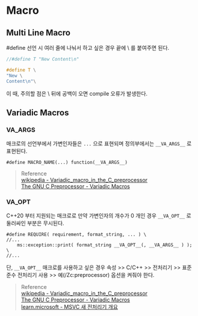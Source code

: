# Macro

## Multi Line Macro
#define 선언 시 여러 줄에 나눠서 하고 싶은 경우 끝에 \ 를 붙여주면 된다.

```cpp
//#define T "New Content\n"

#define T \
"New \
Content\n"\
```

이 때, 주의할 점은 \ 뒤에 공백이 오면 compile 오류가 발생한다.

## Variadic Macros

### __VA_ARGS__

매크로의 선언부에서 가변인자들은 `...` 으로 표현되며 정의부에서는 `__VA_ARGS__` 로 표현된다.

```
#define MACRO_NAME(...) function(__VA_ARGS__)
```

> Reference    
> [wikipedia - Variadic_macro_in_the_C_preprocessor](https://en.wikipedia.org/wiki/Variadic_macro_in_the_C_preprocessor)  
> [The GNU C Preprocessor - Variadic Macros](http://tigcc.ticalc.org/doc/cpp.html#SEC13)  

### __VA_OPT__

C++20 부터 지원되는 매크로로 만약 가변인자의 개수가 0 개인 경우 `__VA_OPT__` 로 둘러싸인 부분은 무시된다.

```
#define REQUIRE( requirement, format_string, ... ) \
//...
    ms::exception::print( format_string __VA_OPT__(, __VA_ARGS__ ) ); \
//...
```
단, `__VA_OPT__` 매크로를 사용하고 싶은 경우 속성 >> C/C++ >> 전처리기 >> 표준 준수 전처리기 사용 >> 예(/Zc:preprocessor) 옵션을 켜줘야 한다.

> Reference    
> [wikipedia - Variadic_macro_in_the_C_preprocessor](https://en.wikipedia.org/wiki/Variadic_macro_in_the_C_preprocessor)  
> [The GNU C Preprocessor - Variadic Macros](http://tigcc.ticalc.org/doc/cpp.html#SEC13)  
> [learn.microsoft - MSVC 새 전처리기 개요](https://learn.microsoft.com/ko-kr/cpp/preprocessor/preprocessor-experimental-overview?view=msvc-170)  
